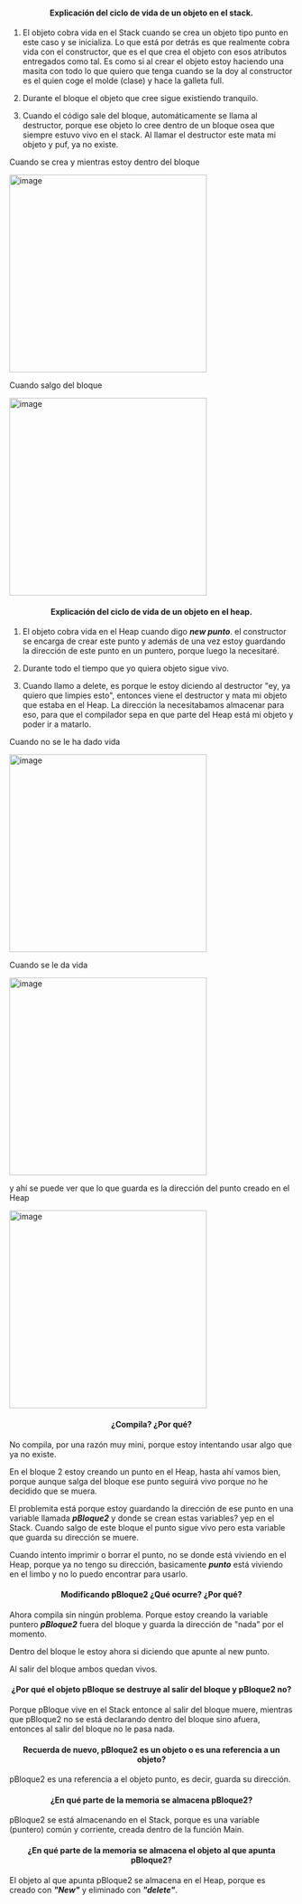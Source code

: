 #### <p align=center> Explicación del ciclo de vida de un objeto en el stack. </p>
1. El objeto cobra vida en el Stack cuando se crea un objeto tipo punto en este caso y se inicializa. Lo que está por detrás es que realmente cobra vida con el constructor, que es el que crea el objeto con esos atributos entregados como tal. Es como si al crear el objeto estoy haciendo una masita con todo lo que quiero que tenga cuando se la doy al constructor es el quien coge el molde (clase) y hace la galleta full.

2. Durante el bloque el objeto que cree sigue existiendo tranquilo.

3. Cuando el código sale del bloque, automáticamente se llama al destructor, porque ese objeto lo cree dentro de un bloque osea que siempre estuvo vivo en el stack. Al llamar el destructor este mata mi objeto y puf, ya no existe.


Cuando se crea y mientras estoy dentro del bloque

<img width="350" alt="image" src="https://github.com/user-attachments/assets/fd23690f-1eee-4348-b08f-573cc1ce83d4" />

Cuando salgo del bloque

<img width="350" alt="image" src="https://github.com/user-attachments/assets/5cfd6806-6ab7-40d3-9985-5c70bd66240c" />

#### <p align=center> Explicación del ciclo de vida de un objeto en el heap. </p>

1. El objeto cobra vida en el Heap cuando digo ***new punto***. el constructor se encarga de crear este punto y además de una vez estoy guardando la dirección de este punto en un puntero, porque luego la necesitaré.

2. Durante todo el tiempo que yo quiera objeto sigue vivo.

3. Cuando llamo a delete, es porque le estoy diciendo al destructor "ey, ya quiero que limpies esto", entonces viene el destructor y mata mi objeto que estaba en el Heap. La dirección la necesitabamos almacenar para eso, para que el compilador sepa en que parte del Heap está mi objeto y poder ir a matarlo.


Cuando no se le ha dado vida

<img width="350" alt="image" src="https://github.com/user-attachments/assets/5a2f6868-e885-49f6-993b-0832b5d67087" />

Cuando se le da vida

<img width="350" alt="image" src="https://github.com/user-attachments/assets/57b40276-123b-4fdc-ac8f-6405f7241a9d" />

y ahí se puede ver que lo que guarda es la dirección del punto creado en el Heap 

<img width="350" alt="image" src="https://github.com/user-attachments/assets/969b19d3-c195-401c-a6f6-f90cdce85f8e" />


#### <p align=center> ¿Compila? ¿Por qué?  </p>
No compila, por una razón muy mini, porque estoy intentando usar algo que ya no existe.

En el bloque 2 estoy creando un punto en el Heap, hasta ahí vamos bien, porque aunque salga del bloque ese punto seguirá vivo porque no he decidido que se muera.

El problemita está porque estoy guardando la dirección de ese punto en una variable llamada ***pBloque2*** y donde se crean estas variables? yep en el Stack. Cuando salgo de este bloque el punto sigue vivo pero esta variable que guarda su dirección se muere.

Cuando intento imprimir o borrar el punto, no se donde está viviendo en el Heap, porque ya no tengo su dirección, basicamente ***punto*** está viviendo en el limbo y no lo puedo encontrar para usarlo.

#### <p align=center> Modificando pBloque2 ¿Qué ocurre? ¿Por qué?  </p>
Ahora compila sin ningún problema.
Porque estoy creando la variable puntero ***pBloque2*** fuera del bloque y guarda la dirección de "nada" por el momento.

Dentro del bloque le estoy ahora si diciendo que apunte al new punto. 

Al salir del bloque ambos quedan vivos.

#### <p align=center> ¿Por qué el objeto pBloque se destruye al salir del bloque y pBloque2 no?  </p>
Porque pBloque vive en el Stack entonce al salir del bloque muere, mientras que pBloque2 no se está declarando dentro del bloque sino afuera, entonces al salir del bloque no le pasa nada.

#### <p align=center> Recuerda de nuevo, pBloque2 es un objeto o es una referencia a un objeto?  </p>
pBloque2 es una referencia a el objeto punto, es decir, guarda su dirección.

#### <p align=center> ¿En qué parte de la memoria se almacena pBloque2?  </p>
pBloque2 se está almacenando en el Stack, porque es una variable (puntero) común y corriente, creada dentro de la función Main.

#### <p align=center> ¿En qué parte de la memoria se almacena el objeto al que apunta pBloque2? </p>
El objeto al que apunta pBloque2 se almacena en el Heap, porque es creado con ***"New"*** y eliminado con ***"delete"***.
